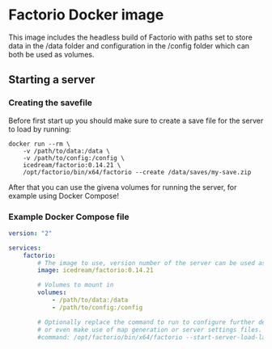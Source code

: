 # Factorio Docker image

This image includes the headless build of Factorio with paths set to store data in the /data folder and configuration in the /config folder which can both be used as volumes.

## Starting a server

### Creating the savefile

Before first start up you should make sure to create a save file for the server to load by running:

    docker run --rm \
        -v /path/to/data:/data \
        -v /path/to/config:/config \
        icedream/factorio:0.14.21 \
        /opt/factorio/bin/x64/factorio --create /data/saves/my-save.zip

After that you can use the givena volumes for running the server, for example using Docker Compose!

### Example Docker Compose file

```yaml
version: "2"

services:
    factorio:
        # The image to use, version number of the server can be used as a tag.
        image: icedream/factorio:0.14.21

        # Volumes to mount in
        volumes:
            - /path/to/data:/data
            - /path/to/config:/config

        # Optionally replace the command to run to configure further details
        # or even make use of map generation or server settings files.
        #command: /opt/factorio/bin/x64/factorio --start-server-load-latest --rcon-password somepassword
```
